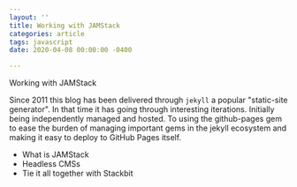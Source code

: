 ```yaml
---
layout: ''
title: Working with JAMStack
categories: article
tags: javascript
date: 2020-04-08 00:00:00 -0400

---
```

Working with JAMStack

Since 2011 this blog has been delivered through `jekyll` a popular "static-site generator". In that time it has going through interesting iterations. Initially being independently managed and hosted. To using the github-pages gem to ease the burden of managing important gems in the jekyll ecosystem and making it easy to deploy to GitHub Pages itself. 

* What is JAMStack
* Headless CMSs
* Tie it all together with Stackbit